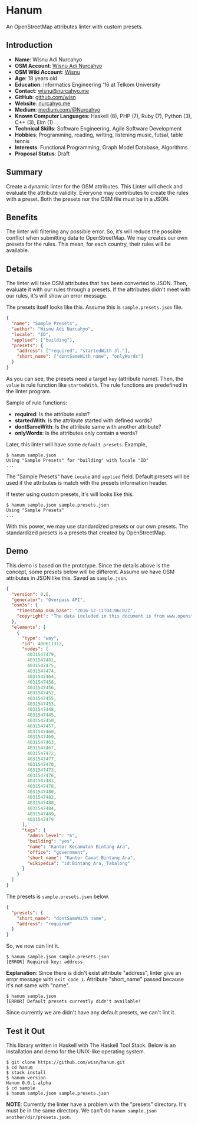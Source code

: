 # Hanum
An OpenStreetMap attributes linter with custom presets.

## Introduction
- **Name**: Wisnu Adi Nurcahyo
- **OSM Account**: [Wisnu Adi Nurcahyo](https://www.openstreetmap.org/user/Wisnu%20Adi%20Nurcahyo)
- **OSM Wiki Account**: [Wisnu](https://wiki.openstreetmap.org/wiki/User:Wisnu)
- **Age**: 18 years old
- **Education**: Informatics Engineering '16 at Telkom University
- **Contact**: <wisnu@nurcahyo.me>
- **GitHub**: [github.com/wisn](https://github.com/wisn/)
- **Website**: [nurcahyo.me](https://www.nurcahyo.me/)
- **Medium**: [medium.com/@Nurcahyo](https://medium.com/@Nurcahyo)
- **Known Computer Languages**: Haskell (8), PHP (7), Ruby (7), Python (3), C++ (3), Elm (1)
- **Technical Skills**: Software Engineering, Agile Software Development
- **Hobbies**: Programming, reading, writing, listening music, futsal, table tennis
- **Interests**: Functional Programming, Graph Model Database, Algorithms
- **Proposal Status**: Draft

## Summary
Create a dynamic linter for the OSM attributes.
This Linter will check and evaluate the attribute validity.
Everyone may contributes to create the rules with a preset.
Both the presets nor the OSM file must be in a JSON.

## Benefits
The linter will filtering any possible error.
So, it’s will reduce the possible conflict when submitting data to OpenStreetMap.
We may creates our own presets for the rules.
This mean, for each country, their rules will be available.

## Details
The linter will take OSM attributes that has been converted to JSON.
Then, evaluate it with our rules through a presets.
If the attributes didn't meet with our rules, it's will show an error message.

The presets itself looks like this. Assume this is `sample.presets.json` file.
```json
{
  "name": "Sample Presets",
  "author": "Wisnu Adi Nurcahyo",
  "locale": "ID",
  "applied": ["building"],
  "presets": {
    "address": ["required", "startedWith Jl."],
    "short_name": ["dontSameWith name", "onlyWords"]
  }
}
```

As you can see, the presets need a target `key` (attribute name).
Then, the `value` is rule function like `startedWith`.
The rule functions are predefined in the linter program.

Sample of rule functions:
- **required**: Is the attribute exist?
- **startedWith**: Is the attribute started with defined words?
- **dontSameWith**: Is the attribute same with another attribute?
- **onlyWords**: Is the attributes only contain a words?

Later, this linter will have some `default presets`. Example,

```
$ hanum sample.json
Using "Sample Presets" for "building" with locale "ID"
...
```

The "Sample Presets" have `locale` and `applied` field.
Default presets will be used if the attributes is match with the presets information header.

If tester using custom presets, it's will looks like this.

```
$ hanum sample.json sample.presets.json
Using "Sample Presets"
...
```

With this power, we may use standardized presets or our own presets.
The standardized presets is a presets that created by OpenStreetMap.

## Demo
This demo is based on the prototype.
Since the details above is the concept, some presets below will be different.
Assume we have OSM attributes in JSON like this.
Saved as `sample.json`.
```json
{
  "version": 0.6,
  "generator": "Overpass API",
  "osm3s": {
    "timestamp_osm_base": "2016-12-11T04:06:02Z",
    "copyright": "The data included in this document is from www.openstreetmap.org. The data is made available under ODbL."
  },
  "elements": [
    {
      "type": "way",
      "id": 400611312,
      "nodes": [
        4031547479,
        4031547481,
        4031547475,
        4031547474,
        4031547464,
        4031547458,
        4031547456,
        4031547452,
        4031547455,
        4031547453,
        4031547448,
        4031547445,
        4031547450,
        4031547457,
        4031547460,
        4031547469,
        4031547463,
        4031547467,
        4031547472,
        4031547477,
        4031547470,
        4031547473,
        4031547476,
        4031547483,
        4031547478,
        4031547480,
        4031547482,
        4031547488,
        4031547484,
        4031547489,
        4031547479
      ],
      "tags": {
        "admin_level": "6",
        "building": "yes",
        "name": "Kantor Kecamatan Bintang Ara",
        "office": "government",
        "short_name": "Kantor Camat Bintang Ara",
        "wikipedia": "id:Bintang_Ara,_Tabalong"
      }
    }
  ]
}
```

The presets is `sample.presets.json` below.
```json
{
  "presets": {
    "short_name": "dontSameWith name",
    "address": "required"
  }
}

```

So, we now can lint it.

```
$ hanum sample.json sample.presets.json
[ERROR] Required key: address
```

**Explanation**: Since there is didn't exist attribute "address",
linter give an error message with `exit code 1`.
Attribute "short_name" passed because it's not same with "name".

```
$ hanum sample.json
[ERROR] Default presets currently didn't available!
```

Since currently we are didn't have any default presets, we can't lint it.

## Test it Out
This library written in Haskell with The Haskell Tool Stack.
Below is an installation and demo for the UNIX-like operating system.

```
$ git clone https://github.com/wisn/hanum.git
$ cd hanum
$ stack install
$ hanum version
Hanum 0.0.1-alpha
$ cd sample
$ hanum sample.json sample.presets.json
```

**NOTE**: Currently the linter have a problem with the "presets" directory.
It's must be in the same directory. We can't do `hanum sample.json another/dir/presets.json`.
